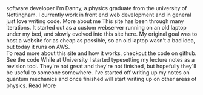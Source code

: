 <PageTitle fullPage>
        <Title>DANNY WRAY</Title>
        <SubTitle pl={1}>software developer</SubTitle>
</PageTitle>
<TestLayout>
    <TitledSection title="Who am I?">
        <Description>
            I'm Danny, a physics graduate from the university of Nottingham. I currently work in front end web development and in general just love writing code.
        </Description>
        <LinkButton href="/about">More about me</LinkButton>
    </TitledSection>
    <TitledSection title="Building a Blog">
        <Description>
            This site has been through many iterations. It started out as a custom webserver running on an old laptop under my bed, and slowly evolved into this site here. My original goal was to host a website for as cheap as possible, so an old laptop wasn't a bad idea, but today it runs on AWS.
            <br/>
            To read more about this site and how it works, checkout the code on github.
        </Description>
        <LinkButton href={constants.Links.GithubSiteRepo}>See the code</LinkButton>
    </TitledSection>
    <TitledSection title="Physics Notes">
        <Description>
            While at University I started typesetting my lecture notes as a revision tool. They're not great and they're not finished, but hopefully they'll be useful to someone somewhere. I've started off writing up my notes on quantum mechanics and once finished will start writing up on other areas of physics.
        </Description>
        <LinkButton href="/physics">Read More</LinkButton>
    </TitledSection>
</TestLayout>
